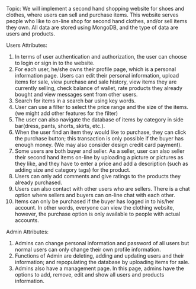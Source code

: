 Topic:
We will implement a second hand shopping website for shoes and clothes, where users can sell and purchase items. This website serves people who like to on-line shop for second hand clothes, and/or sell items they own. All data are stored using MongoDB, and the type of data are users and products.

Users Attributes:
1. In terms of user authentication and authorization, the user can choose to login or sign in to the website.
2. For each user, he/she owns their profile page, which is a personal information page. Users can edit their personal information, upload items for sale, view purchase and sale history, view items they are currently selling, check balance of wallet, rate products they already bought and view messages sent from other users.
3. Search for items in a search bar using key words.
4. User can use a filter to select the price range and the size of the items. (we might add other features for the filter)
5. The user can also navigate the database of items by category in side bar(dress, pants, shorts, skirts, etc.).
6. When the user find an item they would like to purchase, they can click 
the purchase button; this transaction is only possible if the buyer has enough money. (We may also consider design credit card payment).
7. Some users are both buyer and seller. As a seller, user can also seller their second hand items on-line by uploading a picture or pictures as they like, and they have to enter a price and add a description (such as adding size and category tags) for the product.
8. Users can only add comments and give ratings to the products they already purchased.
9. Users can also contact with other users who are sellers. There is a chat option where sellers and buyers can on-line chat with each other.
10. Items can only be purchased if the buyer has logged in to his/her account. In other words, everyone can view the clothing website, however, the purchase option is only available to people with actual accounts.

Admin Attributes:
1. Admins can change personal information and password of all users but normal users can only change their own profile information.
2. Functions of Admin are deleting, adding and updating users and their information; and repopulating the database by uploading items for sale.
3. Admins also have a management page. In this page, admins have the options to add, remove, edit and show all users and products information.